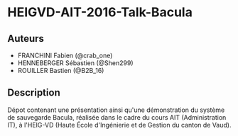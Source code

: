 # HEIGVD-AIT-2016-Talk-Bacula

## Auteurs

* FRANCHINI Fabien (@crab_one)
* HENNEBERGER Sébastien (@Shen299)
* ROUILLER Bastien (@B2B_16)

## Description

Dépot contenant une présentation ainsi qu'une démonstration du système de sauvegarde Bacula, réalisée dans le cadre du cours AIT (Administration IT), à l'HEIG-VD (Haute École d'Ingénierie et de Gestion du canton de Vaud).
